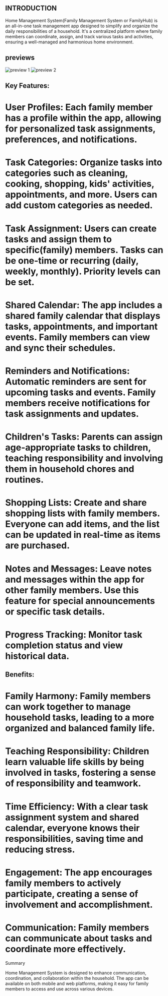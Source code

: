 ## INTRODUCTION



Home Management System(Family Management System or FamilyHub) is an all-in-one task management app designed to simplify and organize the daily responsibilities of a household. It's a centralized platform where family members can coordinate, assign, and track various tasks and activities, ensuring a well-managed and harmonious home environment.

## previews
![preview 1](https://github.com/Ademic2022/FAMEC/blob/main/previews/hmaimg.png)
![preview 2](https://github.com/Ademic2022/FAMEC/blob/main/previews/hmamobile.png)

## Key Features:

# User Profiles: Each family member has a profile within the app, allowing for personalized task assignments, preferences, and notifications.

# Task Categories: Organize tasks into categories such as cleaning, cooking, shopping, kids' activities, appointments, and more. Users can add custom categories as needed.

# Task Assignment: Users can create tasks and assign them to specific(family) members. Tasks can be one-time or recurring (daily, weekly, monthly). Priority levels can be set.

# Shared Calendar: The app includes a shared family calendar that displays tasks, appointments, and important events. Family members can view and sync their schedules.

# Reminders and Notifications: Automatic reminders are sent for upcoming tasks and events. Family members receive notifications for task assignments and updates.

# Children's Tasks: Parents can assign age-appropriate tasks to children, teaching responsibility and involving them in household chores and routines.

# Shopping Lists: Create and share shopping lists with family members. Everyone can add items, and the list can be updated in real-time as items are purchased.

# Notes and Messages: Leave notes and messages within the app for other family members. Use this feature for special announcements or specific task details.

# Progress Tracking: Monitor task completion status and view historical data.



## Benefits:

# Family Harmony: Family members can work together to manage household tasks, leading to a more organized and balanced family life.

# Teaching Responsibility: Children learn valuable life skills by being involved in tasks, fostering a sense of responsibility and teamwork.

# Time Efficiency: With a clear task assignment system and shared calendar, everyone knows their responsibilities, saving time and reducing stress.

# Engagement: The app encourages family members to actively participate, creating a sense of involvement and accomplishment.

# Communication: Family members can communicate about tasks and coordinate more effectively.



Summary

Home Management System is designed to enhance communication, coordination, and collaboration within the household. The app can be available on both mobile and web platforms, making it easy for family members to access and use across various devices.
